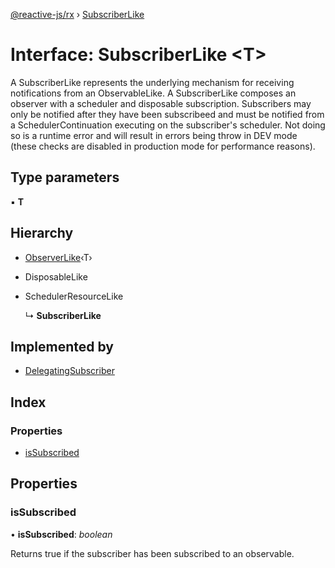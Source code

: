 [@reactive-js/rx](../README.md) › [SubscriberLike](subscriberlike.md)

# Interface: SubscriberLike <**T**>

A SubscriberLike represents the underlying mechanism for receiving notifications from
an ObservableLike. A SubscriberLike composes an observer with a
scheduler and disposable subscription. Subscribers may only be notified
after they have been subscribeed and must be notified from a SchedulerContinuation
executing on the subscriber's scheduler. Not doing so is a runtime error and will
result in errors being throw in DEV mode (these checks are disabled in production mode
for performance reasons).

## Type parameters

▪ **T**

## Hierarchy

* [ObserverLike](observerlike.md)‹T›

* DisposableLike

* SchedulerResourceLike

  ↳ **SubscriberLike**

## Implemented by

* [DelegatingSubscriber](../classes/delegatingsubscriber.md)

## Index

### Properties

* [isSubscribed](subscriberlike.md#issubscribed)

## Properties

###  isSubscribed

• **isSubscribed**: *boolean*

Returns true if the subscriber has been subscribed to an observable.

